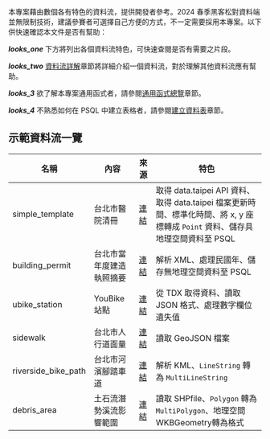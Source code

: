 
本專案藉由數個各有特色的資料流，提供開發者參考。2024 春季黑客松對資料端並無限制技術，建議參賽者可選擇自己方便的方式，不一定需要採用本專案。以下供快速確認本文件是否有幫助：

**_looks_one_** 下方將列出各個資料流特色，可快速查閱是否有需要之片段。

**_looks_two_** [資料流詳解](/data-end/dag-code)章節將詳細介紹一個資料流，對於理解其他資料流應有幫助。

**_looks_3_** 欲了解本專案通用函式者，請參閱[通用函式總覽](/data-end/utils-overview)章節。

**_looks_4_** 不熟悉如何在 PSQL 中建立表格者，請參閱[建立資料表](/data-end/dag-table)章節。

## 示範資料流一覽

| 名稱                | 內容                     | 來源                                                                                                                           | 特色                                                                                                                         |
| ------------------- | ------------------------ | ------------------------------------------------------------------------------------------------------------------------------ | ---------------------------------------------------------------------------------------------------------------------------- |
| simple_template     | 台北市醫院清冊           | [連結](https://data.taipei/dataset/detail?id=ffdd5753-30db-4c38-b65f-b77892773d60)                                             | 取得 data.taipei API 資料、取得 data.taipei 檔案更新時間、標準化時間、將 x, y 座標轉成 `Point` 資料、儲存具地理空間資料至 PSQL |
| building_permit     | 台北市當年度建造執照摘要 | [連結](https://data.taipei/dataset/detail?id=d8834353-ff8e-4a6c-9730-a4d3541f2669)                                             | 解析 XML、處理民國年、儲存無地理空間資料至 PSQL                                                                              |
| ubike_station       | YouBike 站點             | [連結](https://tdx.transportdata.tw/api-service/swagger/basic/2cc9b888-a592-496f-99de-9ab35b7fb70d#/Bike/BikeApi_Station_2180) | 從 TDX 取得資料、讀取 JSON 格式、處理數字欄位遺失值                                                                          |
| sidewalk            | 台北市人行道面量         | [連結](https://data.taipei/dataset/detail?id=715d3a83-8445-4496-b6bf-b0900538b7e7)                                             | 讀取 GeoJSON 檔案                                                                                                            |
| riverside_bike_path | 台北市河濱腳踏車道       | [連結](https://data.taipei/dataset/detail?id=4fefd1b3-58b9-4dab-af00-724c715b0c58)                                             | 解析 KML、`LineString` 轉為 `MultiLineString`                                                                                    |
| debris_area         | 土石流潛勢溪流影響範圍   | [連結](https://data.gov.tw/dataset/167441)                                                                                     | 讀取 SHPfile、`Polygon` 轉為 `MultiPolygon`、地理空間WKBGeometry轉為格式                                                        |
